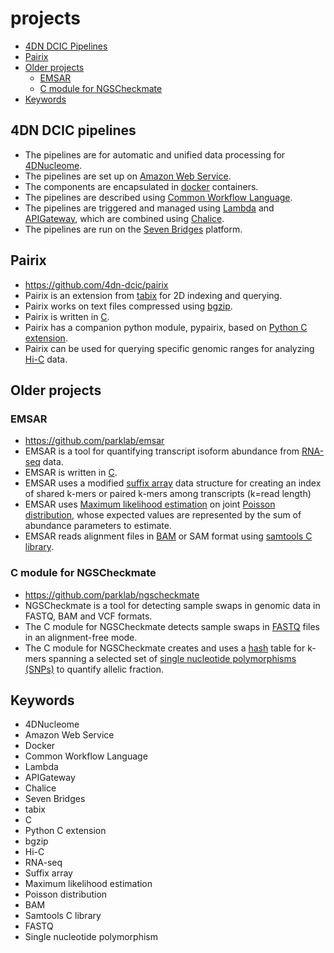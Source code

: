 # projects

* [4DN DCIC Pipelines](#4dn-dcic-pipelines)
* [Pairix](#pairix)
* [Older projects](#older-projects)
    * [EMSAR](#emsar)
    * [C module for NGSCheckmate](#c-module-for-ngscheckmate)
* [Keywords](#keywords)

## 4DN DCIC pipelines
* The pipelines are for automatic and unified data processing for [4DNucleome](#4dnucleome).
* The pipelines are set up on [Amazon Web Service](#amazon-web-service).
* The components are encapsulated in [docker](#docker) containers.
* The pipelines are described using [Common Workflow Language](#common-workflow-language).
* The pipelines are triggered and managed using [Lambda](#lambda) and [APIGateway](#apigateway), which are combined using [Chalice](#chalice).
* The pipelines are run on the [Seven Bridges](#seven-bridges) platform.

## Pairix
* https://github.com/4dn-dcic/pairix
* Pairix is an extension from [tabix](#tabix) for 2D indexing and querying.
* Pairix works on text files compressed using [bgzip](#bgzip).
* Pairix is written in [C](#c).
* Pairix has a companion python module, pypairix, based on [Python C extension](#python-c-extension).
* Pairix can be used for querying specific genomic ranges for analyzing [Hi-C](#hi-c) data.

## Older projects
### EMSAR
* https://github.com/parklab/emsar
* EMSAR is a tool for quantifying transcript isoform abundance from [RNA-seq](#rna-seq) data.
* EMSAR is written in [C](#c).
* EMSAR uses a modified [suffix array](#suffix-array) data structure for creating an index of shared k-mers or paired k-mers among transcripts (k=read length)
* EMSAR uses [Maximum likelihood estimation](#maximum-likelihood-estimation) on joint [Poisson distribution](#poisson-distribution), whose expected values are represented by the sum of abundance parameters to estimate.
* EMSAR reads alignment files in [BAM](#bam) or SAM format using [samtools C library](#samtools-c-library).

### C module for NGSCheckmate
* https://github.com/parklab/ngscheckmate
* NGSCheckmate is a tool for detecting sample swaps in genomic data in FASTQ, BAM and VCF formats.
* The C module for NGSCheckmate detects sample swaps in [FASTQ](#fastq) files in an alignment-free mode.
* The C module for NGSCheckmate creates and uses a [hash](#hash) table for k-mers spanning a selected set of [single nucleotide polymorphisms (SNPs)](#single-nucleotide-polymorphism) to quantify allelic fraction.


## Keywords
* 4DNucleome
* Amazon Web Service
* Docker
* Common Workflow Language
* Lambda
* APIGateway
* Chalice
* Seven Bridges
* tabix
* C
* Python C extension
* bgzip
* Hi-C
* RNA-seq
* Suffix array
* Maximum likelihood estimation
* Poisson distribution
* BAM
* Samtools C library
* FASTQ
* Single nucleotide polymorphism
